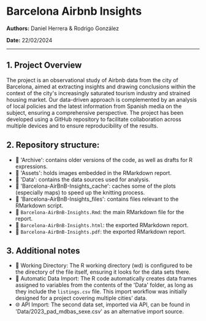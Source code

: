 # Barcelona Airbnb Insights

**Authors:** Daniel Herrera & Rodrigo González

**Date:** 22/02/2024

---

## 1. Project Overview

The project is an observational study of Airbnb data from the city of Barcelona, aimed at extracting insights and drawing conclusions within the context of the city's increasingly saturated tourism industry and strained housing market. Our data-driven approach is complemented by an analysis of local policies and the latest information from Spanish media on the subject, ensuring a comprehensive perspective. The project has been developed using a GitHub repository to facilitate collaboration across multiple devices and to ensure reproducibility of the results.

## 2. Repository structure:

- 📁 'Archive': contains older versions of the code, as well as drafts for R expressions.
- 📁 'Assets': holds images embedded in the RMarkdown report.
- 📁 'Data': contains the data sources used for analysis.
- 📁 'Barcelona-AirBnB-Insights_cache': caches some of the plots (especially maps) to speed up the knitting process.
- 📁 'Barcelona-AirBnB-Insights_files': contains files relevant to the RMarkdown script.
- 📄 `Barcelona-AirBnB-Insights.Rmd`: the main RMarkdown file for the report.
- 📄 `Barcelona-AirBnB-Insights.html`: the exported RMarkdown report.
- 📄 `Barcelona-AirBnB-Insights.pdf`: the exported RMarkdown report.

## 3. Additional notes

- 📂 Working Directory: The R working directory (wd) is configured to be the directory of the file itself, ensuring it looks for the data sets there.
- 🔄 Automatic Data Import: The R code automatically creates data frames assigned to variables from the contents of the 'Data' folder, as long as they include the `listings.csv` file. This import workflow was initially designed for a project covering multiple cities' data.
- 🌐 API Import: The second data set, imported via API, can be found in 'Data/2023_pad_mdbas_sexe.csv' as an alternative import source.
